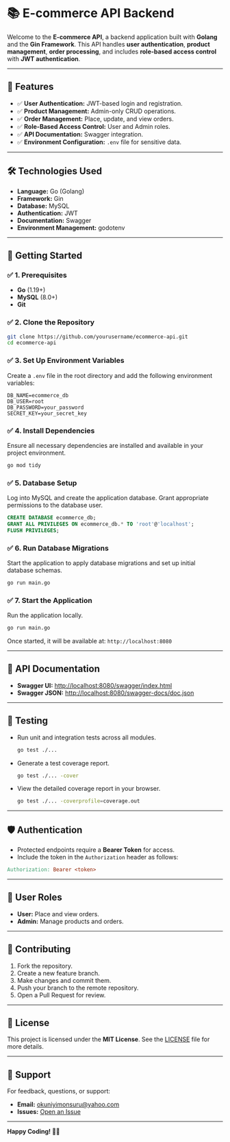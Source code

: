 # 📚 **E-commerce API Backend**

Welcome to the **E-commerce API**, a backend application built with **Golang** and the **Gin Framework**. This API handles **user authentication**, **product management**, **order processing**, and includes **role-based access control** with **JWT authentication**.

---

## 🚀 **Features**
- ✅ **User Authentication:** JWT-based login and registration.
- ✅ **Product Management:** Admin-only CRUD operations.
- ✅ **Order Management:** Place, update, and view orders.
- ✅ **Role-Based Access Control:** User and Admin roles.
- ✅ **API Documentation:** Swagger integration.
- ✅ **Environment Configuration:** `.env` file for sensitive data.

---

## 🛠️ **Technologies Used**
- **Language:** Go (Golang)
- **Framework:** Gin
- **Database:** MySQL
- **Authentication:** JWT
- **Documentation:** Swagger
- **Environment Management:** godotenv

---

## 🚀 **Getting Started**

### ✅ **1. Prerequisites**
- **Go** (1.19+)
- **MySQL** (8.0+)
- **Git**

### ✅ **2. Clone the Repository**
```bash
git clone https://github.com/yourusername/ecommerce-api.git
cd ecommerce-api
```

### ✅ **3. Set Up Environment Variables**
Create a `.env` file in the root directory and add the following environment variables:
    
    DB_NAME=ecommerce_db
    DB_USER=root
    DB_PASSWORD=your_password
    SECRET_KEY=your_secret_key

### ✅ **4. Install Dependencies**
Ensure all necessary dependencies are installed and available in your project environment.
```bash
go mod tidy
```

### ✅ **5. Database Setup**
Log into MySQL and create the application database. Grant appropriate permissions to the database user.
```sql
CREATE DATABASE ecommerce_db;
GRANT ALL PRIVILEGES ON ecommerce_db.* TO 'root'@'localhost';
FLUSH PRIVILEGES;
```

### ✅ **6. Run Database Migrations**
Start the application to apply database migrations and set up initial database schemas.
```bash
go run main.go
```

### ✅ **7. Start the Application**
Run the application locally.
```bash
go run main.go
```
Once started, it will be available at: `http://localhost:8080`

---

## 📖 **API Documentation**
- **Swagger UI:** [http://localhost:8080/swagger/index.html](http://localhost:8080/swagger/index.html)  
- **Swagger JSON:** [http://localhost:8080/swagger-docs/doc.json](http://localhost:8080/swagger-docs/doc.json)

---

## 🧪 **Testing**
- Run unit and integration tests across all modules.
  ```bash
  go test ./...
  ```
- Generate a test coverage report.
  ```bash
  go test ./... -cover
  ``` 
- View the detailed coverage report in your browser.
  ```bash
  go test ./... -coverprofile=coverage.out
  ```

---

## 🛡️ **Authentication**
- Protected endpoints require a **Bearer Token** for access.  
- Include the token in the `Authorization` header as follows:
```makefile
Authorization: Bearer <token>
```

---

## 👤 **User Roles**
- **User:** Place and view orders.
- **Admin:** Manage products and orders.

---

## 🤝 **Contributing**
1. Fork the repository.  
2. Create a new feature branch.  
3. Make changes and commit them.  
4. Push your branch to the remote repository.  
5. Open a Pull Request for review.

---

## 📄 **License**
This project is licensed under the **MIT License**. See the [LICENSE](LICENSE) file for more details.

---

## 💬 **Support**
For feedback, questions, or support:  
- **Email:** okuniyimonsuru@yahoo.com 
- **Issues:** [Open an Issue](https://github.com/monsur4/ecommerce-api/issues)

---

**Happy Coding! 🚀✨**
